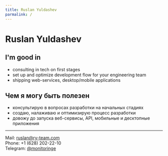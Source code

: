 ```yaml
---
title: Ruslan Yuldashev
parmalink: /
---
```


# Ruslan Yuldashev

## I'm good in
- consulting in tech on first stages
- set up and optimize development flow for your engineering team
- shipping web-services, desktop/mobile applications

## Чем я могу быть полезен
- консультирую в вопросах разработки на начальных стадиях
- создаю, налаживаю и оптимизирую процесс разработки
- довожу до запуска веб-сервисы, API, мобильные и десктопные приложения

---

Mail: <a href="mailto:ruslan@ry-team.com">ruslan@ry-team.com</a>  
Phone: +1 (628) 202-22-10  
Telegram: <a href="https://t.me/monitoringe">@monitoringe</a>  
